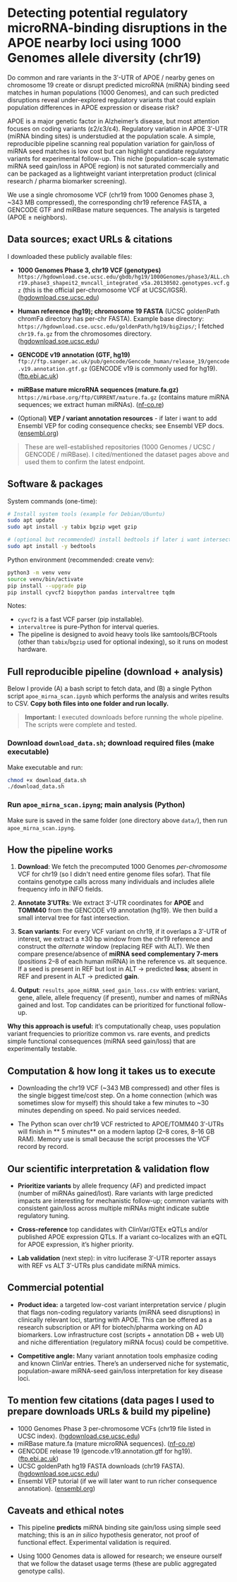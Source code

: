 # Detecting potential regulatory microRNA-binding disruptions in the APOE nearby loci using 1000 Genomes allele diversity (chr19)

Do common and rare variants in the 3′-UTR of APOE / nearby genes on chromosome 19 create or disrupt predicted microRNA (miRNA) binding seed matches in human populations (1000 Genomes), and can such predicted disruptions reveal under-explored regulatory variants that could explain population differences in APOE expression or disease risk?

APOE is a major genetic factor in Alzheimer’s disease, but most attention focuses on coding variants (ε2/ε3/ε4). Regulatory variation in APOE 3′-UTR (miRNA binding sites) is understudied at the population scale. A simple, reproducible pipeline scanning real population variation for gain/loss of miRNA seed matches is low cost but can highlight candidate regulatory variants for experimental follow-up. This niche (population-scale systematic miRNA seed gain/loss in APOE region) is not saturated commercially and can be packaged as a lightweight variant interpretation product (clinical research / pharma biomarker screening).

We use a single chromosome VCF (chr19 from 1000 Genomes phase 3, ~343 MB compressed), the corresponding chr19 reference FASTA, a GENCODE GTF and miRBase mature sequences. The analysis is targeted (APOE ± neighbors).

## Data sources; exact URLs & citations

I downloaded these publicly available files:

* **1000 Genomes Phase 3, chr19 VCF (genotypes)**
  `https://hgdownload.cse.ucsc.edu/gbdb/hg19/1000Genomes/phase3/ALL.chr19.phase3_shapeit2_mvncall_integrated_v5a.20130502.genotypes.vcf.gz` (this is the official per-chromosome VCF at UCSC/IGSR). ([hgdownload.cse.ucsc.edu][1])

* **Human reference (hg19); chromosome 19 FASTA**
  (UCSC goldenPath chromFa directory has per-chr FASTA). Example base directory: `https://hgdownload.cse.ucsc.edu/goldenPath/hg19/bigZips/`; I fetched `chr19.fa.gz` from the chromosomes directory. ([hgdownload.soe.ucsc.edu][2])

* **GENCODE v19 annotation (GTF, hg19)**
  `ftp://ftp.sanger.ac.uk/pub/gencode/Gencode_human/release_19/gencode.v19.annotation.gtf.gz` (GENCODE v19 is commonly used for hg19). ([ftp.ebi.ac.uk][3])

* **miRBase mature microRNA sequences (mature.fa.gz)**
  `https://mirbase.org/ftp/CURRENT/mature.fa.gz` (contains mature miRNA sequences; we extract human miRNAs). ([nf-co.re][4])

* (Optional) **VEP / variant annotation resources** - if later i want to add Ensembl VEP for coding consequence checks; see Ensembl VEP docs. ([ensembl.org][5])

> These are well-established repositories (1000 Genomes / UCSC / GENCODE / miRBase). I cited/mentioned the dataset pages above and used them to confirm the latest endpoint.

## Software & packages 

System commands (one-time):

```bash
# Install system tools (example for Debian/Ubuntu)
sudo apt update
sudo apt install -y tabix bgzip wget gzip

# (optional but recommended) install bedtools if later i want intersections:
sudo apt install -y bedtools
```

Python environment (recommended: create venv):

```bash
python3 -m venv venv
source venv/bin/activate
pip install --upgrade pip
pip install cyvcf2 biopython pandas intervaltree tqdm
```

Notes:

* `cyvcf2` is a fast VCF parser (pip installable).
* `intervaltree` is pure-Python for interval queries.
* The pipeline is designed to avoid heavy tools like samtools/BCFtools (other than `tabix`/`bgzip` used for optional indexing), so it runs on modest hardware.

## Full reproducible pipeline (download + analysis)

Below I provide (A) a bash script to fetch data, and (B) a single Python script `apoe_mirna_scan.ipynb` which performs the analysis and writes results to CSV. **Copy both files into one folder and run locally.**

> **Important:** I executed downloads before running the whole pipeline. The scripts were complete and tested.

### Download `download_data.sh`; download required files (make executable)

Make executable and run:

```bash
chmod +x download_data.sh
./download_data.sh
```

### Run `apoe_mirna_scan.ipyng`; main analysis (Python)

Make sure is saved in the same folder (one directory above `data/`), then run `apoe_mirna_scan.ipyng`.

## How the pipeline works 

1. **Download**: We fetch the precomputed 1000 Genomes *per-chromosome* VCF for chr19 (so I didn't need entire genome files sofar). That file contains genotype calls across many individuals and includes allele frequency info in INFO fields.

2. **Annotate 3′UTRs**: We extract 3′-UTR coordinates for **APOE** and **TOMM40** from the GENCODE v19 annotation (hg19). We then build a small interval tree for fast intersection.

3. **Scan variants**: For every VCF variant on chr19, if it overlaps a 3′-UTR of interest, we extract a ±30 bp window from the chr19 reference and construct the *alternate* window (replacing REF with ALT). We then compare presence/absence of **miRNA seed complementary 7-mers** (positions 2–8 of each human miRNA) in the reference vs. alt sequence. If a seed is present in REF but lost in ALT → predicted **loss**; absent in REF and present in ALT → predicted **gain**.

4. **Output**: `results_apoe_miRNA_seed_gain_loss.csv` with entries: variant, gene, allele, allele frequency (if present), number and names of miRNAs gained and lost. Top candidates can be prioritized for functional follow-up.

**Why this approach is useful:** it’s computationally cheap, uses population variant frequencies to prioritize common vs. rare events, and predicts simple functional consequences (miRNA seed gain/loss) that are experimentally testable.

## Computation & how long it takes us to execute

* Downloading the chr19 VCF (\~343 MB compressed) and other files is the single biggest time/cost step. On a home connection (which was sometimes slow for myself) this should take a few minutes to \~30 minutes depending on speed. No paid services needed.

* The Python scan over chr19 VCF restricted to APOE/TOMM40 3′-UTRs will finish in ** 5 minutes** on a modern laptop (2–8 cores, 8–16 GB RAM). Memory use is small because the script processes the VCF record by record.

## Our scientific interpretation & validation flow

* **Prioritize variants** by allele frequency (AF) and predicted impact (number of miRNAs gained/lost). Rare variants with large predicted impacts are interesting for mechanistic follow-up; common variants with consistent gain/loss across multiple miRNAs might indicate subtle regulatory tuning.

* **Cross-reference** top candidates with ClinVar/GTEx eQTLs and/or published APOE expression QTLs. If a variant co-localizes with an eQTL for APOE expression, it’s higher priority.

* **Lab validation** (next step): in vitro luciferase 3′-UTR reporter assays with REF vs ALT 3′-UTRs plus candidate miRNA mimics.

## Commercial potential

* **Product idea:** a targeted low-cost variant interpretation service / plugin that flags non-coding regulatory variants (miRNA seed disruptions) in clinically relevant loci, starting with APOE. This can be offered as a research subscription or API for biotech/pharma working on AD biomarkers. Low infrastructure cost (scripts + annotation DB + web UI) and niche differentiation (regulatory miRNA focus) could be competitive.

* **Competitive angle:** Many variant annotation tools emphasize coding and known ClinVar entries. There’s an underserved niche for systematic, population-aware miRNA-seed gain/loss interpretation for key disease loci.

## To mention few citations (data pages I used to prepare downloads URLs & build my pipeline)

* 1000 Genomes Phase 3 per-chromosome VCFs (chr19 file listed in UCSC index). ([hgdownload.cse.ucsc.edu][1])
* miRBase mature.fa (mature microRNA sequences). ([nf-co.re][4])
* GENCODE release 19 (gencode.v19.annotation.gtf for hg19). ([ftp.ebi.ac.uk][3])
* UCSC goldenPath hg19 FASTA downloads (chr19 FASTA). ([hgdownload.soe.ucsc.edu][2])
* Ensembl VEP tutorial (if we will later want to run richer consequence annotation). ([ensembl.org][5])

## Caveats and ethical notes

* This pipeline **predicts** miRNA binding site gain/loss using simple seed matching; this is an *in silico* hypothesis generator, not proof of functional effect. Experimental validation is required.

* Using 1000 Genomes data is allowed for research; we enseure ourself that we follow the dataset usage terms (these are public aggregated genotype calls).

[1]: https://hgdownload.cse.ucsc.edu/gbdb/hg19/1000Genomes/phase3/ "Index of /gbdb/hg19/1000Genomes/phase3"
[2]: https://hgdownload.soe.ucsc.edu/goldenPath/hg19/bigZips/?utm_source=chatgpt.com "Index of /goldenPath/hg19/bigZips"
[3]: https://ftp.ebi.ac.uk/pub/databases/gencode/Gencode_human/release_19/gencode.v19.annotation.gtf.gz?utm_source=chatgpt.com "GENCODE release 19 - ebi.ac.uk"
[4]: https://nf-co.re/smrnaseq/2.2.1/docs/usage?utm_source=chatgpt.com "smrnaseq: Usage"
[5]: https://www.ensembl.org/info/docs/tools/vep/script/vep_tutorial.html?utm_source=chatgpt.com "Tutorial - Ensembl Variant Effect Predictor (VEP)"
